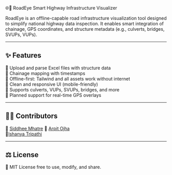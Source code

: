 
🌐🚗 RoadEye Smart Highway Infrastructure Visualizer

RoadEye is an offline-capable road infrastructure visualization tool designed to simplify national highway data inspection. It enables smart integration of chainage, GPS coordinates, and structure metadata (e.g., culverts, bridges, SVUPs, VUPs).

---

## ✨ Features

🔹 Upload and parse Excel files with structure data  
🔹 Chainage mapping with timestamps  
🔹 Offline-first: Tailwind and all assets work without internet  
🔹 Clean and responsive UI (mobile-friendly)  
🔹 Supports culverts, VUPs, SVUPs, bridges, and more  
🔹 Planned support for real-time GPS overlays

---

## 👨‍💻 Contributors
👤 [Siddhee Mhatre](https://github.com/Sid-bit-08)
👤 [Arpit Ojha](https://github.com/Arpitojha1)  
👤[Ishanya Tripathi](https://github.com/ishanyatripathi)

---

## ⚖️ License

📄 MIT License free to use, modify, and share.
